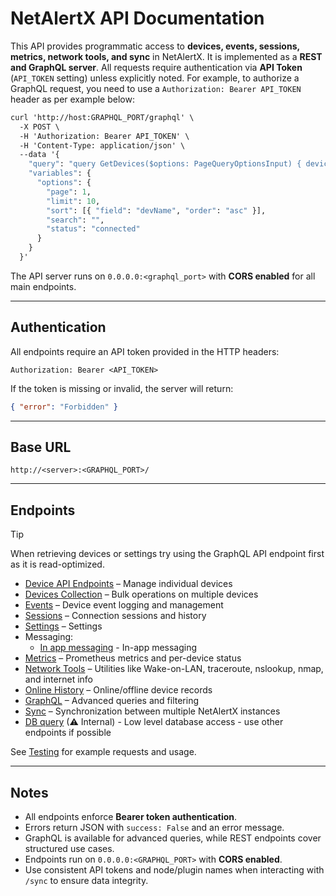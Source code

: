 # NetAlertX API Documentation

This API provides programmatic access to **devices, events, sessions, metrics, network tools, and sync** in NetAlertX. It is implemented as a **REST and GraphQL server**. All requests require authentication via **API Token** (`API_TOKEN` setting) unless explicitly noted. For example, to authorize a GraphQL request, you need to use a `Authorization: Bearer API_TOKEN` header as per example below:

```graphql
curl 'http://host:GRAPHQL_PORT/graphql' \
  -X POST \
  -H 'Authorization: Bearer API_TOKEN' \
  -H 'Content-Type: application/json' \
  --data '{
    "query": "query GetDevices($options: PageQueryOptionsInput) { devices(options: $options) { devices { rowid devMac devName devOwner devType devVendor devLastConnection devStatus } count } }",
    "variables": {
      "options": {
        "page": 1,
        "limit": 10,
        "sort": [{ "field": "devName", "order": "asc" }],
        "search": "",
        "status": "connected"
      }
    }
  }'
```

The API server runs on `0.0.0.0:<graphql_port>` with **CORS enabled** for all main endpoints.

---

## Authentication

All endpoints require an API token provided in the HTTP headers:

```http
Authorization: Bearer <API_TOKEN>
```

If the token is missing or invalid, the server will return:

```json
{ "error": "Forbidden" }
```

---

## Base URL

```
http://<server>:<GRAPHQL_PORT>/
```

---

## Endpoints

> [!TIP]
> When retrieving devices or settings try using the GraphQL API endpoint first as it is read-optimized.

* [Device API Endpoints](API_DEVICE.md) – Manage individual devices
* [Devices Collection](API_DEVICES.md) – Bulk operations on multiple devices
* [Events](API_EVENTS.md) – Device event logging and management
* [Sessions](API_SESSIONS.md) – Connection sessions and history
* [Settings](API_SETTINGS.md) – Settings
* Messaging:
  * [In app messaging](API_MESSAGING_IN_APP.md) - In-app messaging
* [Metrics](API_METRICS.md) – Prometheus metrics and per-device status
* [Network Tools](API_NETTOOLS.md) – Utilities like Wake-on-LAN, traceroute, nslookup, nmap, and internet info
* [Online History](API_ONLINEHISTORY.md) – Online/offline device records
* [GraphQL](API_GRAPHQL.md) – Advanced queries and filtering
* [Sync](API_SYNC.md) – Synchronization between multiple NetAlertX instances
* [DB query](API_DBQUERY.md) (⚠ Internal) - Low level database access - use other endpoints if possible

See [Testing](API_TESTS.md) for example requests and usage.

---

## Notes

* All endpoints enforce **Bearer token authentication**.
* Errors return JSON with `success: False` and an error message.
* GraphQL is available for advanced queries, while REST endpoints cover structured use cases.
* Endpoints run on `0.0.0.0:<GRAPHQL_PORT>` with **CORS enabled**.
* Use consistent API tokens and node/plugin names when interacting with `/sync` to ensure data integrity.
